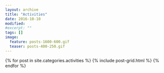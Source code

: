 ```yaml
---
layout: archive
title: "Activities"
date: 2016-10-10
modified:
#excerpt: ""
tags: []
image:
  feature: posts-1600-600.gif
  teaser: posts-400-250.gif
---
```


<div class="tiles">
{% for post in site.categories.activities %}
  {% include post-grid.html %}
{% endfor %}
</div><!-- /.tiles -->


